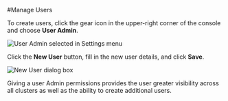 #Manage Users

To create users, click the gear icon in the upper-right corner of the console and choose **User Admin**.

![User Admin selected in Settings menu](https://github.com/portworx/px-docs/blob/master/images/settings-user-admin.png "User Admin selected in Settings menu")

Click the **New User** button, fill in the new user details, and click **Save**.

![New User dialog box](https://github.com/portworx/px-docs/blob/master/images/settings-new-user.png "New User dialog box")

Giving a user Admin permissions provides the user greater visibility across all clusters as well as the ability to create additional users.
